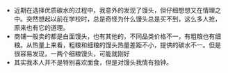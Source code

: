 - 近期在选择优质碳水的过程中，我意外的发现了馒头，但仔细想想又在情理之中。突然想起以前在学校时，总是奇怪为什么馒头总是买不到，这么多人抢，原来也有它的道理。
- 商铺一般卖的都是白面馒头，也有其他的，不同品类价格不一，有粗粮也有细粮。从热量上来看，粗粮和细粮的馒头热量差距不小，提供的碳水不一。但是很容易发现，一两个细粮馒头，可能就刚好
- 其实我本人并不是特别喜欢面食，但是对馒头我情有独钟。